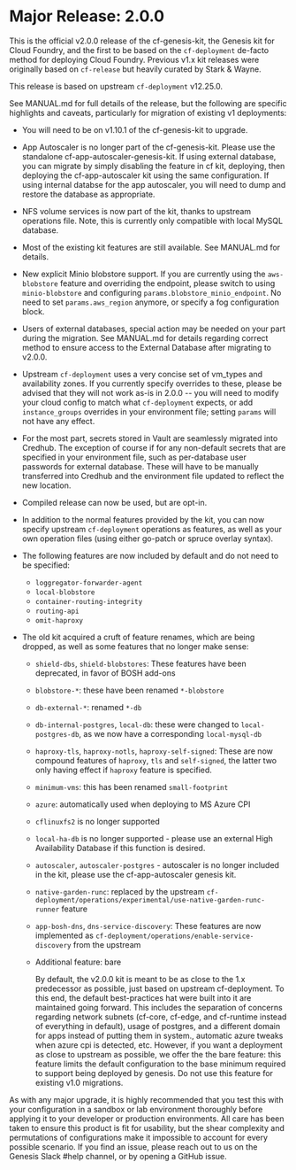 # Major Release: 2.0.0

This is the official v2.0.0 release of the cf-genesis-kit, the Genesis kit for Cloud Foundry, and the first to be based on the `cf-deployment` de-facto method for deploying Cloud Foundry.  Previous v1.x kit releases were originally based on `cf-release` but heavily curated by Stark & Wayne.

This release is based on upstream `cf-deployment` v12.25.0.

See MANUAL.md for full details of the release, but the following are specific highlights and caveats, particularly for migration of existing v1 deployments:

- You will need to be on v1.10.1 of the cf-genesis-kit to upgrade.

- App Autoscaler is no longer part of the cf-genesis-kit.  Please use the standalone cf-app-autoscaler-genesis-kit.  If using external database, you can migrate by simply disabling the feature in cf kit, deploying, then deploying the cf-app-autoscaler kit using the same configuration.  If using internal databse for the app autoscaler, you will need to dump and restore the database as appropriate.

- NFS volume services is now part of the kit, thanks to upstream operations file.  Note, this is currently only compatible with local MySQL database.

- Most of the existing kit features are still available. See MANUAL.md for details.

- New explicit Minio blobstore support.  If you are currently using the `aws-blobstore` feature and overriding the endpoint, please switch to using `minio-blobstore` and configuring `params.blobstore_minio_endpoint`.  No need to set `params.aws_region` anymore, or specify a fog configuration block.

- Users of external databases, special action may be needed on your part during the migration.  See MANUAL.md for details regarding correct method to ensure access to the External Database after migrating to v2.0.0.

- Upstream `cf-deployment` uses a very concise set of vm_types and availability zones.  If you currently specify overrides to these, please be advised that they will not work as-is in 2.0.0 -- you will need to modify your cloud config to match what `cf-deployment` expects, or add `instance_groups` overrides in your environment file; setting `params` will not have any effect.

- For the most part, secrets stored in Vault are seamlessly migrated into Credhub.  The exception of course if for any non-default secrets that are specified in your environment file, such as per-database user passwords for external database.  These will have to be manually transferred into Credhub and the environment file updated to reflect the new location.

- Compiled release can now be used, but are opt-in.

- In addition to the normal features provided by the kit, you can now specify upstream `cf-deployment` operations as features, as well as your own operation files (using either go-patch or spruce overlay syntax).

- The following features are now included by default and do not need to be specified:
  - `loggregator-forwarder-agent`
  - `local-blobstore`
  - `container-routing-integrity`
  - `routing-api`
  - `omit-haproxy`

- The old kit acquired a cruft of feature renames, which are being dropped, as
  well as some features that no longer make sense:
  - `shield-dbs`, `shield-blobstores`: These features have been deprecated, in favor of BOSH add-ons
  - `blobstore-*`: these have been renamed `*-blobstore`
  - `db-external-*`: renamed `*-db`
  - `db-internal-postgres`, `local-db`: these were changed to `local-postgres-db`, as we now have a corresponding `local-mysql-db`
  - `haproxy-tls`, `haproxy-notls`, `haproxy-self-signed`: These are now compound features of `haproxy`, `tls` and `self-signed`, the latter two only having effect if `haproxy` feature is specified.
  - `minimum-vms`: this has been renamed `small-footprint`
  - `azure`: automatically used when deploying to MS Azure CPI
  - `cflinuxfs2` is no longer supported
  - `local-ha-db` is no longer supported - please use an external High Availability Database if this function is desired.
  - `autoscaler`, `autoscaler-postgres` - autoscaler is no longer included in the kit, please use the cf-app-autoscaler genesis kit.
  - `native-garden-runc`: replaced by the upstream `cf-deployment/operations/experimental/use-native-garden-runc-runner` feature
  - `app-bosh-dns`, `dns-service-discovery`: These features are now implemented as `cf-deployment/operations/enable-service-discovery` from the upstream

  - Additional feature: bare

    By default, the v2.0.0 kit is meant to be as close to the 1.x predecessor as possible, just based on upstream cf-deployment. To this end, the default best-practices hat were built into it are maintained going forward. This includes the separation of concerns regarding network subnets (cf-core, cf-edge, and cf-runtime instead of everything in default), usage of postgres, and a different domain for apps instead of putting them in system.<base-domain>, automatic azure tweaks when azure cpi is detected, etc. However, if you want a deployment as close to upstream as possible, we offer the the bare feature: this feature limits the default configuration to the base minimum required to support being deployed by genesis. Do not use this feature for existing v1.0 migrations.

As with any major upgrade, it is highly recommended that you test this with your configuration in a sandbox or lab environment thoroughly before applying it to your developer or production environments.  All care has been taken to ensure this product is fit for usability, but the shear complexity and permutations of configurations make it impossible to account for every possible scenario.  If you find an issue, please reach out to us on the Genesis Slack #help channel, or by opening a GitHub issue.
